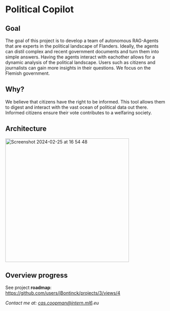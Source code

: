 # Political Copilot
## Goal
The goal of this project is to develop a team of autonomous RAG-Agents that are experts in the political landscape of Flanders.
Ideally, the agents can distil complex and recent government documents and turn them into simple answers. Having the agents interact with eachother allows for a dynamic analysis of the political landscape.
Users such as citizens and journalists can gain more insights in their questions.
We focus on the Flemish government.

## Why?
We believe that citizens have the right to be informed. 
This tool allows them to digest and interact with the vast ocean of political data out there. 
Informed citizens ensure their vote contributes to a welfaring society.

## Architecture
<img width="386" alt="Screenshot 2024-02-25 at 16 54 48" src="https://github.com/jBontinck/political_agents/assets/58267444/1b957669-4001-4a41-a950-dfd06cad3e77">

## Overview progress
See project **roadmap**: https://github.com/users/jBontinck/projects/3/views/4

_Contact me at: cas.coopman@intern.ml6.eu_
